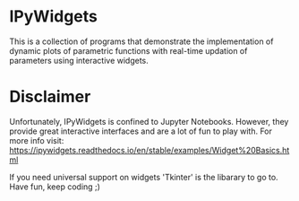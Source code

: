 # IPyWidgets
This is a collection of programs that demonstrate the implementation of dynamic plots of parametric functions with real-time updation of parameters using interactive widgets.

# Disclaimer
Unfortunately, IPyWidgets is confined to Jupyter Notebooks. However, they provide great interactive interfaces and are a lot of fun to play with. For more info visit: https://ipywidgets.readthedocs.io/en/stable/examples/Widget%20Basics.html

If you need universal support on widgets 'Tkinter' is the libarary to go to. Have fun, keep coding ;)
